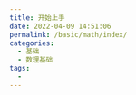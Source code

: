 ```yaml
---
title: 开始上手
date: 2022-04-09 14:51:06
permalink: /basic/math/index/
categories:
  - 基础
  - 数理基础
tags:
  - 
---
```

